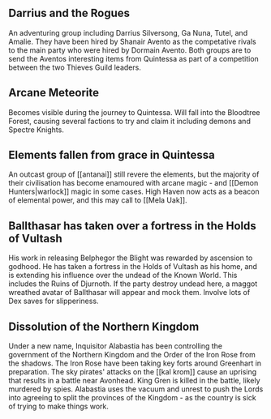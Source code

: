 ## Darrius and the Rogues
An adventuring group including Darrius Silversong, Ga Nuna, Tutel, and Amalie. They have been hired by Shanair Avento as the competative rivals to the main party who were hired by Dormain Avento. Both groups are to send the Aventos interesting items from Quintessa as part of a competition between the two Thieves Guild leaders.
## Arcane Meteorite
Becomes visible during the journey to Quintessa.
Will fall into the Bloodtree Forest, causing several factions to try and claim it including demons and Spectre Knights. 
## Elements fallen from grace in Quintessa
An outcast group of [[antanai]] still revere the elements, but the majority of their civilisation has become enamoured with arcane magic - and [[Demon Hunters|warlock]] magic in some cases. High Haven now acts as a beacon of elemental power, and this may call to [[Mela Uak]].
## Ballthasar has taken over a fortress in the Holds of Vultash
His work in releasing Belphegor the Blight was rewarded by ascension to godhood. He has taken a fortress in the Holds of Vultash as his home, and is extending his influence over the undead of the Known World. This includes the Ruins of Djurnoth. If the party destroy undead here, a maggot wreathed avatar of Ballthasar will appear and mock them. Involve lots of Dex saves for slipperiness. 
## Dissolution of the Northern Kingdom
Under a new name, Inquisitor Alabastia has been controlling the government of the Northern Kingdom and the Order of the Iron Rose from the shadows. The Iron Rose have been taking key forts around Greenhart in preparation. The sky pirates' attacks on the [[kal krom]] cause an uprising that results in a battle near Avonhead. King Gren is killed in the battle, likely murdered by spies. Alabastia uses the vacuum and unrest to push the Lords into agreeing to split the provinces of the Kingdom - as the country is sick of trying to make things work. 